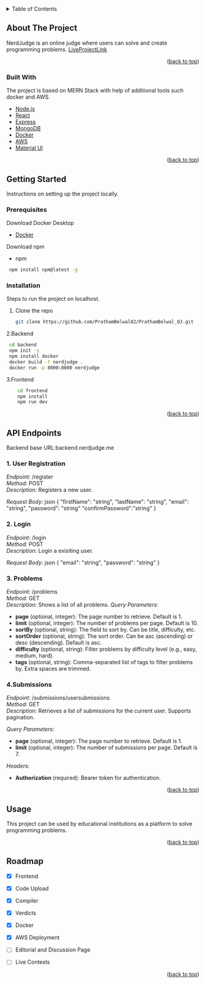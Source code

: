 <!-- Improved compatibility of back to top link: See: https://github.com/othneildrew/Best-README-Template/pull/73 -->
<a id="readme-top"></a>



<!-- TABLE OF CONTENTS -->
<details>
  <summary>Table of Contents</summary>
  <ol>
    <li>
      <a href="#about-the-project">About The Project</a>
      <ul>
        <li><a href="#built-with">Built With</a></li>
      </ul>
    </li>
    <li>
      <a href="#getting-started">Getting Started</a>
      <ul>
        <li><a href="#prerequisites">Prerequisites</a></li>
        <li><a href="#installation">Installation</a></li>
      </ul>
    </li>
    <li>
      <a href="#getting-started">API Endpoints</a>
    </li>
    <li><a href="#usage">Usage</a></li>
    <li><a href="#roadmap">Roadmap</a></li>
  </ol>
</details>

## About The Project

NerdJudge is an online judge where users can solve and create programming problems.
[LiveProjectLink](https://www.nerdjudge.me/)
<p align="right">(<a href="#readme-top">back to top</a>)</p>

### Built With

The project is based on MERN Stack with help of additional tools such docker and AWS.
* [Node.js](https://nodejs.org/en)
* [React](https://react.dev/)
* [Express](https://expressjs.com/)
* [MongoDB](https://www.mongodb.com/)
* [Docker](https://docs.docker.com/)
* [AWS](https://aws.amazon.com/)
* [Material UI](https://mui.com/material-ui/)


<p align="right">(<a href="#readme-top">back to top</a>)</p>

## Getting Started

Instructions on setting up the project locally.

### Prerequisites

Download Docker Desktop
* [Docker](https://docs.docker.com/)

Download npm
* npm
 ```sh
  npm install npm@latest -g
  ```

### Installation

Steps to run the project on localhost.
1. Clone the repo
    ``` sh
   git clone https://github.com/PrathamBelwal82/PrathamBelwal_OJ.git
   ```
2.Backend
  ``` sh
   cd backend
   npm init -y
   npm install docker
   docker build -t nerdjudge .
   docker run -p 8000:8000 nerdjudge
   ```

3.Frontend
``` sh
    cd frontend
    npm install
    npm run dev
   ```


<p align="right">(<a href="#readme-top">back to top</a>)</p>

## API Endpoints

Backend base URL:backend.nerdjudge.me

### 1. User Registration

*Endpoint:* /register  
*Method:* POST  
*Description:* Registers a new user.

*Request Body:*
json
{
  "firstName": "string",
  "lastName": "string",
  "email": "string",
  "password": "string"
  "confirmPassword":"string"
}


### 2. Login

*Endpoint:* /login  
*Method:* POST  
*Description:* Login a exisiting user.

*Request Body:*
json
{
  "email": "string",
  "password": "string"
}


### 3. Problems

*Endpoint:* /problems  
*Method:* GET  
*Description:* Shows a list of all problems.
*Query Parameters:*
- **page** (optional, integer): The page number to retrieve. Default is 1.
- **limit** (optional, integer): The number of problems per page. Default is 10.
- **sortBy** (optional, string): The field to sort by. Can be title, difficulty, etc.
- **sortOrder** (optional, string): The sort order. Can be asc (ascending) or desc (descending). Default is asc.
- **difficulty** (optional, string): Filter problems by difficulty level (e.g., easy, medium, hard).
- **tags** (optional, string): Comma-separated list of tags to filter problems by. Extra spaces are trimmed.

### 4.Submissions
*Endpoint:* /submissions/usersubmissions  
*Method:* GET  
*Description:* Retrieves a list of submissions for the current user. Supports pagination.

*Query Parameters:*
- **page** (optional, integer): The page number to retrieve. Default is 1.
- **limit** (optional, integer): The number of submissions per page. Default is 7.

*Headers:*
- **Authorization** (required): Bearer token for authentication.

<p align="right">(<a href="#readme-top">back to top</a>)</p>

## Usage

This project can be used by educational institutions as a platform to solve programming problems.

<p align="right">(<a href="#readme-top">back to top</a>)</p>

## Roadmap

- [x] Frontend 
- [x] Code Upload
- [x] Compiler
- [x] Verdicts 
- [x] Docker
- [x] AWS Deployment
- [ ] Editorial and Discussion Page
- [ ] Live Contests




<p align="right">(<a href="#readme-top">back to top</a>)</p>
